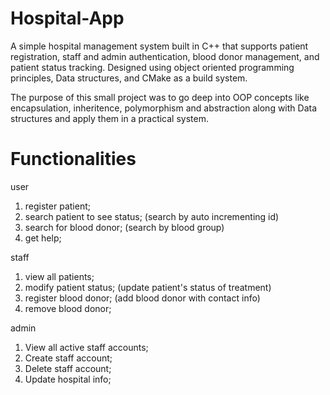 # Hospital-App

A simple hospital management system built in C++ that supports patient registration, staff and admin authentication, blood donor management, and patient status tracking. Designed using object oriented programming principles, Data structures, and CMake as a build system.

The purpose of this small project was to go deep into OOP concepts like encapsulation, inheritence, polymorphism and abstraction along with Data structures and apply them in a practical system.

# Functionalities

user
1. register patient;
2. search patient to see status; (search by auto incrementing id)
3. search for blood donor; (search by blood group)
4. get help;

staff
1. view all patients;
2. modify patient status; (update patient's status of treatment)
3. register blood donor; (add blood donor with contact info)
4. remove blood donor;

admin
1. View all active staff accounts;
2. Create staff account;
3. Delete staff account;
4. Update hospital info;
